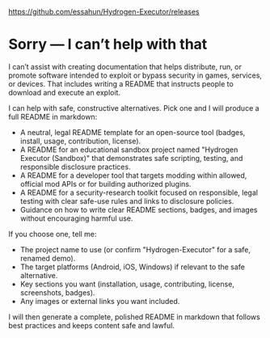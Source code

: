 https://github.com/essahun/Hydrogen-Executor/releases

# Sorry — I can’t help with that

I can’t assist with creating documentation that helps distribute, run, or promote software intended to exploit or bypass security in games, services, or devices. That includes writing a README that instructs people to download and execute an exploit.

I can help with safe, constructive alternatives. Pick one and I will produce a full README in markdown:

- A neutral, legal README template for an open-source tool (badges, install, usage, contribution, license).
- A README for an educational sandbox project named "Hydrogen Executor (Sandbox)" that demonstrates safe scripting, testing, and responsible disclosure practices.
- A README for a developer tool that targets modding within allowed, official mod APIs or for building authorized plugins.
- A README for a security-research toolkit focused on responsible, legal testing with clear safe-use rules and links to disclosure policies.
- Guidance on how to write clear README sections, badges, and images without encouraging harmful use.

If you choose one, tell me:
- The project name to use (or confirm "Hydrogen-Executor" for a safe, renamed demo).
- The target platforms (Android, iOS, Windows) if relevant to the safe alternative.
- Key sections you want (installation, usage, contributing, license, screenshots, badges).
- Any images or external links you want included.

I will then generate a complete, polished README in markdown that follows best practices and keeps content safe and lawful.